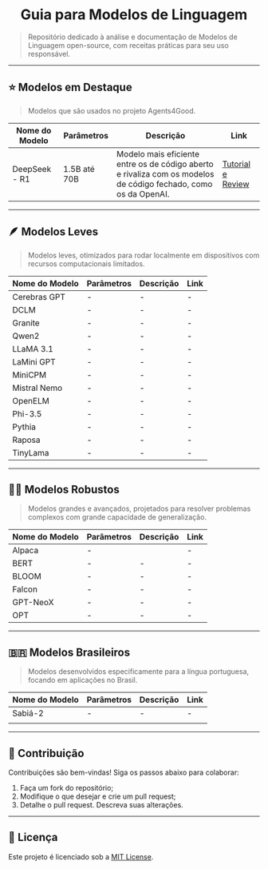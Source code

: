 <h1 align="center">Guia para Modelos de Linguagem</h1>

> Repositório dedicado à análise e documentação de Modelos de Linguagem open-source, com receitas práticas para seu uso responsável.

---
## ⭐ Modelos em Destaque
> Modelos que são usados no projeto Agents4Good.

|   Nome do Modelo  | Parâmetros    | Descrição                 | Link                                                                                                                                           |
|-------------------|---------------|---------------------------|------------------------------------------------------------------------------------------------------------------------------------------------|
| DeepSeek - R1          | 1.5B até 70B  | Modelo mais eficiente entre os de código aberto e rivaliza com os modelos de código fechado, como os da OpenAI. | [Tutorial e Review](./modelos/deepSeek/deepSeek.md) |

---
## 🪶 Modelos Leves  
> Modelos leves, otimizados para rodar localmente em dispositivos com recursos computacionais limitados.

|   Nome do Modelo  | Parâmetros    | Descrição                 | Link                                          |
|-------------------|---------------|---------------------------|-----------------------------------------------|
| Cerebras GPT      | -             | -                         | -                                             |
| DCLM              | -             | -                         | -                                             |
| Granite           | -             | -                         | -                                             |
| Qwen2             | -             | -                         | -                                             |
| LLaMA 3.1         | -             | -                         | -                                             |
| LaMini GPT        | -             | -                         | -                                             |
| MiniCPM           | -             | -                         | -                                             |
| Mistral Nemo      | -             | -                         | -                                             |
| OpenELM           | -             | -                         | -                                             |
| Phi-3.5           | -             | -                         | -                                             |
| Pythia            | -             | -                         | -                                             |
| Raposa            | -             | -                         | -                                             |
| TinyLama          | -             | -                         | -                                             |

---
## 🏋️‍♂️ Modelos Robustos  
> Modelos grandes e avançados, projetados para resolver problemas complexos com grande capacidade de generalização.

| Nome do Modelo | Parâmetros   |  Descrição                                                |     Link                                                |
|----------------|--------------|-----------------------------------------------------------|---------------------------------------------------------|
| Alpaca         | -            |                                                           | -                                                       |
| BERT           | -            | -                                                         | -                                                       |
| BLOOM          | -            | -                                                         | -                                                       |
| Falcon         | -            | -                                                         | -                                                       |
| GPT-NeoX       | -            | -                                                         | -                                                       |
| OPT            | -            | -                                                         | -                                                       |

---
## 🇧🇷 Modelos Brasileiros  
> Modelos desenvolvidos especificamente para a língua portuguesa, focando em aplicações no Brasil.

|   Nome do Modelo  | Parâmetros   | Descrição                               | Link   |
|-------------------|--------------|-----------------------------------------|--------|
| Sabiá-2           |  -           | -                                       | -      |
|                   |              |                                         |        |

---
## 🤝 Contribuição  
Contribuições são bem-vindas! Siga os passos abaixo para colaborar:  

1. Faça um fork do repositório;  
2. Modifique o que desejar e crie um pull request;  
3. Detalhe o pull request. Descreva suas alterações.  

---
## 📜 Licença  
Este projeto é licenciado sob a [MIT License](LICENSE).
